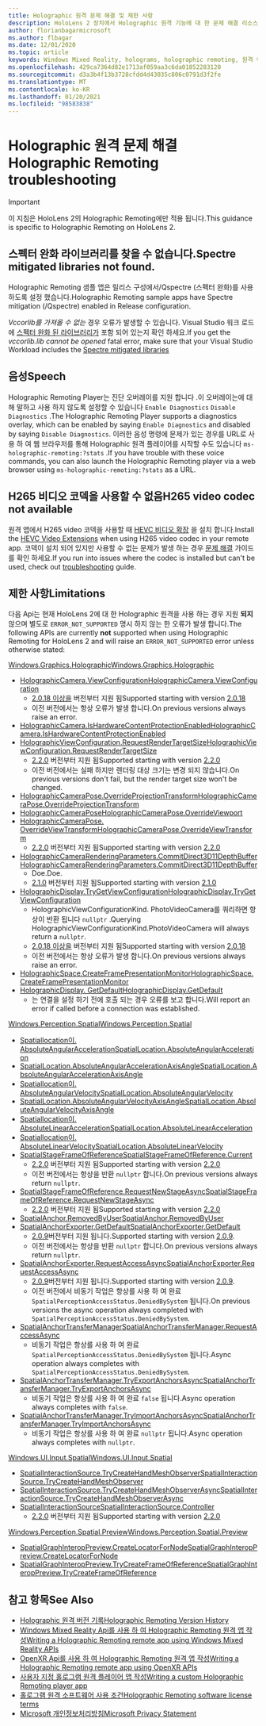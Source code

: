 ```yaml
---
title: Holographic 원격 문제 해결 및 제한 사항
description: HoloLens 2 장치에서 Holographic 원격 기능에 대 한 문제 해결 리소스 및 지침을 찾습니다.
author: florianbagarmicrosoft
ms.author: flbagar
ms.date: 12/01/2020
ms.topic: article
keywords: Windows Mixed Reality, holograms, holographic remoting, 원격 렌더링, 네트워크 렌더링, HoloLens, 원격 holograms, 문제 해결, 도움말, 혼합 현실 헤드셋, windows Mixed reality 헤드셋, 가상 현실 헤드셋
ms.openlocfilehash: 429ca7364d82e1713af059aa3c6da01852283120
ms.sourcegitcommit: d3a3b4f13b3728cfdd4d43035c806c0791d3f2fe
ms.translationtype: MT
ms.contentlocale: ko-KR
ms.lasthandoff: 01/20/2021
ms.locfileid: "98583838"
---
```

# <a name="holographic-remoting-troubleshooting"></a><span data-ttu-id="73a99-104">Holographic 원격 문제 해결</span><span class="sxs-lookup"><span data-stu-id="73a99-104">Holographic Remoting troubleshooting</span></span>

> [!IMPORTANT]
> <span data-ttu-id="73a99-105">이 지침은 HoloLens 2의 Holographic Remoting에만 적용 됩니다.</span><span class="sxs-lookup"><span data-stu-id="73a99-105">This guidance is specific to Holographic Remoting on HoloLens 2.</span></span>

## <a name="spectre-mitigated-libraries-not-found"></a><span data-ttu-id="73a99-106">스펙터 완화 라이브러리를 찾을 수 없습니다.</span><span class="sxs-lookup"><span data-stu-id="73a99-106">Spectre mitigated libraries not found.</span></span>

<span data-ttu-id="73a99-107">Holographic Remoting 샘플 앱은 릴리스 구성에서/Qspectre (스펙터 완화)를 사용 하도록 설정 했습니다.</span><span class="sxs-lookup"><span data-stu-id="73a99-107">Holographic Remoting sample apps have Spectre mitigation (/Qspectre) enabled in Release configuration.</span></span>

<span data-ttu-id="73a99-108">*Vccorlib를 가져올 수 없는* 경우 오류가 발생할 수 있습니다. Visual Studio 워크 로드에 [스펙터 완화 된 라이브러리가](/cpp/build/reference/qspectre) 포함 되어 있는지 확인 하세요.</span><span class="sxs-lookup"><span data-stu-id="73a99-108">If you get the *vccorlib.lib cannot be opened* fatal error, make sure that your Visual Studio Workload includes the [Spectre mitigated libraries](/cpp/build/reference/qspectre)</span></span>

## <a name="speech"></a><span data-ttu-id="73a99-109">음성</span><span class="sxs-lookup"><span data-stu-id="73a99-109">Speech</span></span>

<span data-ttu-id="73a99-110">Holographic Remoting Player는 진단 오버레이를 지원 합니다 .이 오버레이는에 대해 말하고 사용 하지 않도록 설정할 수 있습니다 ```Enable Diagnostics``` ```Disable Diagnostics``` .</span><span class="sxs-lookup"><span data-stu-id="73a99-110">The Holographic Remoting Player supports a diagnostics overlay, which can be enabled by saying ```Enable Diagnostics``` and disabled by saying ```Disable Diagnostics```.</span></span> <span data-ttu-id="73a99-111">이러한 음성 명령에 문제가 있는 경우를 URL로 사용 하 여 웹 브라우저를 통해 Holographic 원격 플레이어를 시작할 수도 있습니다 ```ms-holographic-remoting:?stats``` .</span><span class="sxs-lookup"><span data-stu-id="73a99-111">If you have trouble with these voice commands, you can also launch the Holographic Remoting player via a web browser using ```ms-holographic-remoting:?stats``` as a URL.</span></span>

## <a name="h265-video-codec-not-available"></a><span data-ttu-id="73a99-112">H265 비디오 코덱을 사용할 수 없음</span><span class="sxs-lookup"><span data-stu-id="73a99-112">H265 video codec not available</span></span>

<span data-ttu-id="73a99-113">원격 앱에서 H265 video 코덱을 사용할 때 [HEVC 비디오 확장](https://www.microsoft.com/p/hevc-video-extensions/9nmzlz57r3t7) 을 설치 합니다.</span><span class="sxs-lookup"><span data-stu-id="73a99-113">Install the [HEVC Video Extensions](https://www.microsoft.com/p/hevc-video-extensions/9nmzlz57r3t7) when using H265 video codec in your remote app.</span></span> <span data-ttu-id="73a99-114">코덱이 설치 되어 있지만 사용할 수 없는 문제가 발생 하는 경우 [문제 해결](/azure/remote-rendering/resources/troubleshoot#h265-codec-not-available) 가이드를 확인 하세요.</span><span class="sxs-lookup"><span data-stu-id="73a99-114">If you run into issues where the codec is installed but can't be used, check out [troubleshooting](/azure/remote-rendering/resources/troubleshoot#h265-codec-not-available) guide.</span></span>

## <a name="limitations"></a><span data-ttu-id="73a99-115">제한 사항</span><span class="sxs-lookup"><span data-stu-id="73a99-115">Limitations</span></span>

<span data-ttu-id="73a99-116">다음 Api는 현재 HoloLens 2에 대 한 Holographic 원격을 사용 하는 경우 지원 **되지** 않으며 별도로 ```ERROR_NOT_SUPPORTED``` 명시 하지 않는 한 오류가 발생 합니다.</span><span class="sxs-lookup"><span data-stu-id="73a99-116">The following APIs are currently **not** supported when using Holographic Remoting for HoloLens 2 and will raise an ```ERROR_NOT_SUPPORTED``` error unless otherwise stated:</span></span>

[<span data-ttu-id="73a99-117">Windows.Graphics.Holographic</span><span class="sxs-lookup"><span data-stu-id="73a99-117">Windows.Graphics.Holographic</span></span>](/uwp/api/windows.graphics.holographic)

* [<span data-ttu-id="73a99-118">HolographicCamera.ViewConfiguration</span><span class="sxs-lookup"><span data-stu-id="73a99-118">HolographicCamera.ViewConfiguration</span></span>](/uwp/api/windows.graphics.holographic.holographiccamera.viewconfiguration)
  - <span data-ttu-id="73a99-119">[2.0.18 이상을](holographic-remoting-version-history.md#v2.0.18) 버전부터 지원 됨</span><span class="sxs-lookup"><span data-stu-id="73a99-119">Supported starting with version [2.0.18](holographic-remoting-version-history.md#v2.0.18)</span></span>
  - <span data-ttu-id="73a99-120">이전 버전에서는 항상 오류가 발생 합니다.</span><span class="sxs-lookup"><span data-stu-id="73a99-120">On previous versions always raise an error.</span></span>
* [<span data-ttu-id="73a99-121">HolographicCamera.IsHardwareContentProtectionEnabled</span><span class="sxs-lookup"><span data-stu-id="73a99-121">HolographicCamera.IsHardwareContentProtectionEnabled</span></span>](/uwp/api/windows.graphics.holographic.holographiccamera.ishardwarecontentprotectionenabled#Windows_Graphics_Holographic_HolographicCamera_IsHardwareContentProtectionEnabled)
* [<span data-ttu-id="73a99-122">HolographicViewConfiguration.RequestRenderTargetSize</span><span class="sxs-lookup"><span data-stu-id="73a99-122">HolographicViewConfiguration.RequestRenderTargetSize</span></span>](/uwp/api/windows.graphics.holographic.holographicviewconfiguration.requestrendertargetsize#Windows_Graphics_Holographic_HolographicViewConfiguration_RequestRenderTargetSize_Windows_Foundation_Size_)
  - <span data-ttu-id="73a99-123">[2.2.0](holographic-remoting-version-history.md#v2.2.0) 버전부터 지원 됨</span><span class="sxs-lookup"><span data-stu-id="73a99-123">Supported starting with version [2.2.0](holographic-remoting-version-history.md#v2.2.0)</span></span>
  - <span data-ttu-id="73a99-124">이전 버전에서는 실패 하지만 렌더링 대상 크기는 변경 되지 않습니다.</span><span class="sxs-lookup"><span data-stu-id="73a99-124">On previous versions don't fail, but the render target size won't be changed.</span></span>
* [<span data-ttu-id="73a99-125">HolographicCameraPose.OverrideProjectionTransform</span><span class="sxs-lookup"><span data-stu-id="73a99-125">HolographicCameraPose.OverrideProjectionTransform</span></span>](/uwp/api/windows.graphics.holographic.holographiccamerapose.overrideprojectiontransform)
* [<span data-ttu-id="73a99-126">HolographicCameraPose</span><span class="sxs-lookup"><span data-stu-id="73a99-126">HolographicCameraPose.OverrideViewport</span></span>](/uwp/api/windows.graphics.holographic.holographiccamerapose.overrideviewport)
* [<span data-ttu-id="73a99-127">HolographicCameraPose. OverrideViewTransform</span><span class="sxs-lookup"><span data-stu-id="73a99-127">HolographicCameraPose.OverrideViewTransform</span></span>](/uwp/api/windows.graphics.holographic.holographiccamerapose.overrideviewtransform)
  - <span data-ttu-id="73a99-128">[2.2.0](holographic-remoting-version-history.md#v2.2.0) 버전부터 지원 됨</span><span class="sxs-lookup"><span data-stu-id="73a99-128">Supported starting with version [2.2.0](holographic-remoting-version-history.md#v2.2.0)</span></span>
* [<span data-ttu-id="73a99-129">HolographicCameraRenderingParameters.CommitDirect3D11DepthBuffer</span><span class="sxs-lookup"><span data-stu-id="73a99-129">HolographicCameraRenderingParameters.CommitDirect3D11DepthBuffer</span></span>](/uwp/api/windows.graphics.holographic.holographiccamerarenderingparameters.commitdirect3d11depthbuffer#Windows_Graphics_Holographic_HolographicCameraRenderingParameters_CommitDirect3D11DepthBuffer_Windows_Graphics_DirectX_Direct3D11_IDirect3DSurface_)
  - <span data-ttu-id="73a99-130">Doe.</span><span class="sxs-lookup"><span data-stu-id="73a99-130">Doe.</span></span>
  - <span data-ttu-id="73a99-131">[2.1.0](holographic-remoting-version-history.md#v2.1.0) 버전부터 지원 됨</span><span class="sxs-lookup"><span data-stu-id="73a99-131">Supported starting with version [2.1.0](holographic-remoting-version-history.md#v2.1.0)</span></span>
* [<span data-ttu-id="73a99-132">HolographicDisplay.TryGetViewConfiguration</span><span class="sxs-lookup"><span data-stu-id="73a99-132">HolographicDisplay.TryGetViewConfiguration</span></span>](/uwp/api/windows.graphics.holographic.holographicdisplay.trygetviewconfiguration)
  - <span data-ttu-id="73a99-133">HolographicViewConfigurationKind. PhotoVideoCamera를 쿼리하면 항상이 반환 됩니다 ```nullptr``` .</span><span class="sxs-lookup"><span data-stu-id="73a99-133">Querying HolographicViewConfigurationKind.PhotoVideoCamera will always return a ```nullptr```.</span></span>
  - <span data-ttu-id="73a99-134">[2.0.18 이상을](holographic-remoting-version-history.md#v2.0.18) 버전부터 지원 됨</span><span class="sxs-lookup"><span data-stu-id="73a99-134">Supported starting with version [2.0.18](holographic-remoting-version-history.md#v2.0.18)</span></span>
  - <span data-ttu-id="73a99-135">이전 버전에서는 항상 오류가 발생 합니다.</span><span class="sxs-lookup"><span data-stu-id="73a99-135">On previous versions always raise an error.</span></span>
* [<span data-ttu-id="73a99-136">HolographicSpace.CreateFramePresentationMonitor</span><span class="sxs-lookup"><span data-stu-id="73a99-136">HolographicSpace.CreateFramePresentationMonitor</span></span>](/uwp/api/windows.graphics.holographic.holographicspace.createframepresentationmonitor)
* [<span data-ttu-id="73a99-137">HolographicDisplay. GetDefault</span><span class="sxs-lookup"><span data-stu-id="73a99-137">HolographicDisplay.GetDefault</span></span>](/uwp/api/windows.graphics.holographic.holographicdisplay.getdefault#Windows_Graphics_Holographic_HolographicDisplay_GetDefault)
  - <span data-ttu-id="73a99-138">는 연결을 설정 하기 전에 호출 되는 경우 오류를 보고 합니다.</span><span class="sxs-lookup"><span data-stu-id="73a99-138">Will report an error if called before a connection was established.</span></span>


[<span data-ttu-id="73a99-139">Windows.Perception.Spatial</span><span class="sxs-lookup"><span data-stu-id="73a99-139">Windows.Perception.Spatial</span></span>](/uwp/api/windows.perception.spatial)

* [<span data-ttu-id="73a99-140">Spatiallocation이. AbsoluteAngularAcceleration</span><span class="sxs-lookup"><span data-stu-id="73a99-140">SpatialLocation.AbsoluteAngularAcceleration</span></span>](/uwp/api/windows.perception.spatial.spatiallocation.absoluteangularacceleration)
* [<span data-ttu-id="73a99-141">SpatialLocation.AbsoluteAngularAccelerationAxisAngle</span><span class="sxs-lookup"><span data-stu-id="73a99-141">SpatialLocation.AbsoluteAngularAccelerationAxisAngle</span></span>](/uwp/api/windows.perception.spatial.spatiallocation.absoluteangularaccelerationaxisangle)
* [<span data-ttu-id="73a99-142">Spatiallocation이. AbsoluteAngularVelocity</span><span class="sxs-lookup"><span data-stu-id="73a99-142">SpatialLocation.AbsoluteAngularVelocity</span></span>](/uwp/api/windows.perception.spatial.spatiallocation.absoluteangularvelocity)
* [<span data-ttu-id="73a99-143">SpatialLocation.AbsoluteAngularVelocityAxisAngle</span><span class="sxs-lookup"><span data-stu-id="73a99-143">SpatialLocation.AbsoluteAngularVelocityAxisAngle</span></span>](/uwp/api/windows.perception.spatial.spatiallocation.absoluteangularvelocityaxisangle)
* [<span data-ttu-id="73a99-144">Spatiallocation이. AbsoluteLinearAcceleration</span><span class="sxs-lookup"><span data-stu-id="73a99-144">SpatialLocation.AbsoluteLinearAcceleration</span></span>](/uwp/api/windows.perception.spatial.spatiallocation.absolutelinearacceleration)
* [<span data-ttu-id="73a99-145">Spatiallocation이. AbsoluteLinearVelocity</span><span class="sxs-lookup"><span data-stu-id="73a99-145">SpatialLocation.AbsoluteLinearVelocity</span></span>](/uwp/api/windows.perception.spatial.spatiallocation.absolutelinearvelocity)
* [<span data-ttu-id="73a99-146">SpatialStageFrameOfReference</span><span class="sxs-lookup"><span data-stu-id="73a99-146">SpatialStageFrameOfReference.Current</span></span>](/uwp/api/windows.perception.spatial.spatialstageframeofreference.current)
  - <span data-ttu-id="73a99-147">[2.2.0](holographic-remoting-version-history.md#v2.2.0) 버전부터 지원 됨</span><span class="sxs-lookup"><span data-stu-id="73a99-147">Supported starting with version [2.2.0](holographic-remoting-version-history.md#v2.2.0)</span></span>
  - <span data-ttu-id="73a99-148">이전 버전에서는 항상을 반환 ```nullptr``` 합니다.</span><span class="sxs-lookup"><span data-stu-id="73a99-148">On previous versions always return ```nullptr```.</span></span>
* [<span data-ttu-id="73a99-149">SpatialStageFrameOfReference.RequestNewStageAsync</span><span class="sxs-lookup"><span data-stu-id="73a99-149">SpatialStageFrameOfReference.RequestNewStageAsync</span></span>](/uwp/api/windows.perception.spatial.spatialstageframeofreference.requestnewstageasync)
  - <span data-ttu-id="73a99-150">[2.2.0](holographic-remoting-version-history.md#v2.2.0) 버전부터 지원 됨</span><span class="sxs-lookup"><span data-stu-id="73a99-150">Supported starting with version [2.2.0](holographic-remoting-version-history.md#v2.2.0)</span></span>
* [<span data-ttu-id="73a99-151">SpatialAnchor.RemovedByUser</span><span class="sxs-lookup"><span data-stu-id="73a99-151">SpatialAnchor.RemovedByUser</span></span>](/uwp/api/windows.perception.spatial.spatialanchor.removedbyuser)
* [<span data-ttu-id="73a99-152">SpatialAnchorExporter.GetDefault</span><span class="sxs-lookup"><span data-stu-id="73a99-152">SpatialAnchorExporter.GetDefault</span></span>](/uwp/api/windows.perception.spatial.spatialanchorexporter.getdefault
)
  - <span data-ttu-id="73a99-153">[2.0.9](holographic-remoting-version-history.md#v2.0.9)버전부터 지원 됩니다.</span><span class="sxs-lookup"><span data-stu-id="73a99-153">Supported starting with version [2.0.9](holographic-remoting-version-history.md#v2.0.9).</span></span> 
  - <span data-ttu-id="73a99-154">이전 버전에서는 항상을 반환 ```nullptr``` 합니다.</span><span class="sxs-lookup"><span data-stu-id="73a99-154">On previous versions always return ```nullptr```.</span></span> 
* [<span data-ttu-id="73a99-155">SpatialAnchorExporter.RequestAccessAsync</span><span class="sxs-lookup"><span data-stu-id="73a99-155">SpatialAnchorExporter.RequestAccessAsync</span></span>](/uwp/api/windows.perception.spatial.spatialanchorexporter.requestaccessasync
)
  - <span data-ttu-id="73a99-156">[2.0.9](holographic-remoting-version-history.md#v2.0.9)버전부터 지원 됩니다.</span><span class="sxs-lookup"><span data-stu-id="73a99-156">Supported starting with version [2.0.9](holographic-remoting-version-history.md#v2.0.9).</span></span> 
  - <span data-ttu-id="73a99-157">이전 버전에서 비동기 작업은 항상를 사용 하 여 완료 ```SpatialPerceptionAccessStatus.DeniedBySystem``` 됩니다.</span><span class="sxs-lookup"><span data-stu-id="73a99-157">On previous versions the async operation always completed with ```SpatialPerceptionAccessStatus.DeniedBySystem```.</span></span>
* [<span data-ttu-id="73a99-158">SpatialAnchorTransferManager</span><span class="sxs-lookup"><span data-stu-id="73a99-158">SpatialAnchorTransferManager.RequestAccessAsync</span></span>](/uwp/api/windows.perception.spatial.spatialanchortransfermanager.requestaccessasync#Windows_Perception_Spatial_SpatialAnchorTransferManager_RequestAccessAsync)
  - <span data-ttu-id="73a99-159">비동기 작업은 항상를 사용 하 여 완료 ```SpatialPerceptionAccessStatus.DeniedBySystem``` 됩니다.</span><span class="sxs-lookup"><span data-stu-id="73a99-159">Async operation always completes with ```SpatialPerceptionAccessStatus.DeniedBySystem```.</span></span>
* [<span data-ttu-id="73a99-160">SpatialAnchorTransferManager.TryExportAnchorsAsync</span><span class="sxs-lookup"><span data-stu-id="73a99-160">SpatialAnchorTransferManager.TryExportAnchorsAsync</span></span>](/uwp/api/windows.perception.spatial.spatialanchortransfermanager.tryexportanchorsasync#Windows_Perception_Spatial_SpatialAnchorTransferManager_TryExportAnchorsAsync_Windows_Foundation_Collections_IIterable_Windows_Foundation_Collections_IKeyValuePair_System_String_Windows_Perception_Spatial_SpatialAnchor___Windows_Storage_Streams_IOutputStream_)
  - <span data-ttu-id="73a99-161">비동기 작업은 항상를 사용 하 여 완료 ```false``` 됩니다.</span><span class="sxs-lookup"><span data-stu-id="73a99-161">Async operation always completes with ```false```.</span></span>
* [<span data-ttu-id="73a99-162">SpatialAnchorTransferManager.TryImportAnchorsAsync</span><span class="sxs-lookup"><span data-stu-id="73a99-162">SpatialAnchorTransferManager.TryImportAnchorsAsync</span></span>](/uwp/api/windows.perception.spatial.spatialanchortransfermanager.tryimportanchorsasync
)
  - <span data-ttu-id="73a99-163">비동기 작업은 항상를 사용 하 여 완료 ```nullptr``` 됩니다.</span><span class="sxs-lookup"><span data-stu-id="73a99-163">Async operation always completes with ```nullptr```.</span></span>

[<span data-ttu-id="73a99-164">Windows.UI.Input.Spatial</span><span class="sxs-lookup"><span data-stu-id="73a99-164">Windows.UI.Input.Spatial</span></span>](/uwp/api/windows.ui.input.spatial)

* [<span data-ttu-id="73a99-165">SpatialInteractionSource.TryCreateHandMeshObserver</span><span class="sxs-lookup"><span data-stu-id="73a99-165">SpatialInteractionSource.TryCreateHandMeshObserver</span></span>](/uwp/api/windows.ui.input.spatial.spatialinteractionsource.trycreatehandmeshobserver#Windows_UI_Input_Spatial_SpatialInteractionSource_TryCreateHandMeshObserver)
* [<span data-ttu-id="73a99-166">SpatialInteractionSource.TryCreateHandMeshObserverAsync</span><span class="sxs-lookup"><span data-stu-id="73a99-166">SpatialInteractionSource.TryCreateHandMeshObserverAsync</span></span>](/uwp/api/windows.ui.input.spatial.spatialinteractionsource.trycreatehandmeshobserverasync)
* [<span data-ttu-id="73a99-167">SpatialInteractionSource</span><span class="sxs-lookup"><span data-stu-id="73a99-167">SpatialInteractionSource.Controller</span></span>](/uwp/api/windows.ui.input.spatial.spatialinteractionsource.controller#Windows_UI_Input_Spatial_SpatialInteractionSource_Controller)
  - <span data-ttu-id="73a99-168">[2.2.0](holographic-remoting-version-history.md#v2.2.0) 버전부터 지원 됨</span><span class="sxs-lookup"><span data-stu-id="73a99-168">Supported starting with version [2.2.0](holographic-remoting-version-history.md#v2.2.0)</span></span>

[<span data-ttu-id="73a99-169">Windows.Perception.Spatial.Preview</span><span class="sxs-lookup"><span data-stu-id="73a99-169">Windows.Perception.Spatial.Preview</span></span>](/uwp/api/windows.perception.spatial.preview)

* [<span data-ttu-id="73a99-170">SpatialGraphInteropPreview.CreateLocatorForNode</span><span class="sxs-lookup"><span data-stu-id="73a99-170">SpatialGraphInteropPreview.CreateLocatorForNode</span></span>](/uwp/api/windows.perception.spatial.preview.spatialgraphinteroppreview.createlocatorfornode)
* [<span data-ttu-id="73a99-171">SpatialGraphInteropPreview.TryCreateFrameOfReference</span><span class="sxs-lookup"><span data-stu-id="73a99-171">SpatialGraphInteropPreview.TryCreateFrameOfReference</span></span>](/uwp/api/windows.perception.spatial.preview.spatialgraphinteroppreview.trycreateframeofreference)

## <a name="see-also"></a><span data-ttu-id="73a99-172">참고 항목</span><span class="sxs-lookup"><span data-stu-id="73a99-172">See Also</span></span>
* [<span data-ttu-id="73a99-173">Holographic 원격 버전 기록</span><span class="sxs-lookup"><span data-stu-id="73a99-173">Holographic Remoting Version History</span></span>](holographic-remoting-version-history.md)
* [<span data-ttu-id="73a99-174">Windows Mixed Reality Api를 사용 하 여 Holographic Remoting 원격 앱 작성</span><span class="sxs-lookup"><span data-stu-id="73a99-174">Writing a Holographic Remoting remote app using Windows Mixed Reality APIs</span></span>](holographic-remoting-create-remote-wmr.md)
* [<span data-ttu-id="73a99-175">OpenXR Api를 사용 하 여 Holographic Remoting 원격 앱 작성</span><span class="sxs-lookup"><span data-stu-id="73a99-175">Writing a Holographic Remoting remote app using OpenXR APIs</span></span>](holographic-remoting-create-remote-openxr.md)
* [<span data-ttu-id="73a99-176">사용자 지정 홀로그램 원격 플레이어 앱 작성</span><span class="sxs-lookup"><span data-stu-id="73a99-176">Writing a custom Holographic Remoting player app</span></span>](holographic-remoting-create-player.md)
* [<span data-ttu-id="73a99-177">홀로그램 원격 소프트웨어 사용 조건</span><span class="sxs-lookup"><span data-stu-id="73a99-177">Holographic Remoting software license terms</span></span>](/legal/mixed-reality/microsoft-holographic-remoting-software-license-terms)
* [<span data-ttu-id="73a99-178">Microsoft 개인정보처리방침</span><span class="sxs-lookup"><span data-stu-id="73a99-178">Microsoft Privacy Statement</span></span>](https://go.microsoft.com/fwlink/?LinkId=521839)
